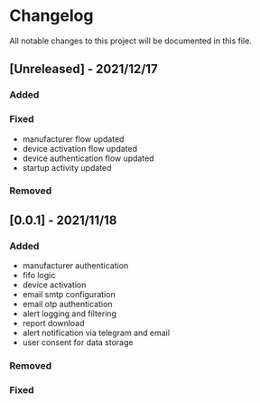 # Changelog

All notable changes to this project will be documented in this file.

## [Unreleased] - 2021/12/17

### Added

### Fixed 
- manufacturer flow updated
- device activation flow updated
- device authentication flow updated
- startup activity updated

### Removed

## [0.0.1] - 2021/11/18

### Added 
- manufacturer authentication
- fifo logic
- device activation
- email smtp configuration 
- email otp authentication
- alert logging and filtering
- report download
- alert notification via telegram and email
- user consent for data storage

### Removed

### Fixed
